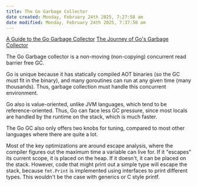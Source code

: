 ```yaml
---
title: The Go Garbage Collector
date created: Monday, February 24th 2025, 7:27:58 am
date modified: Monday, February 24th 2025, 7:37:50 am
---
```


[A Guide to the Go Garbage Collector](https://tip.golang.org/doc/gc-guide)
[The Journey of Go's Garbage Collector](https://go.dev/blog/ismmkeynote)

The Go Garbage collector is a non-moving (non-copying) concurrent read barrier free GC.

Go is unique because it has statically compiled AOT binaries (so the GC must fit in the binary), and many goroutines can run at any given time (many thousands). Thus, garbage collection must handle this concurrent environment. 

Go also is value-oriented, unlike JVM languages, which tend to be reference-oriented. Thus, Go can face less GC pressure, since most locals are handled by the runtime on the stack, which is much faster.

The Go GC also only offers two knobs for tuning, compared to most other languages where there are quite a lot.

Most of the key optimizations are around escape analysis, where the compiler figures out the maximum time a variable can live for. If it "escapes" its current scope, it is placed on the heap. If it doesn't, it can be placed on the stack. However, code that might print out a simple type will escape the stack, because `fmt.Print` is implemented using interfaces to print different types. This wouldn't be the case with generics or C style printf.
